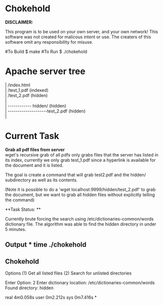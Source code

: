 # Chokehold

**DISCLAIMER:**

This program is to be used on your own server, and your own network! 
This software was not created for malicous intent or use. 
The creaters of this software omit any responsibility for misuse.

#To Build
$ make
#To Run
$ ./chokehold

# Apache server tree

| /index.html  
| /test_1.pdf (indexed)  
| /test_2.pdf (hidden)  
|  
| ------------ hidden/ (hidden)  
| --------------------test_2.pdf (hidden)  
|  


# Current Task  
**Grab all pdf files from server**  
wget's recursive grab of all pdfs only grabs files that the server has listed in its index, currently we only grab test_1.pdf since a hyperlink is available for the document and it is listed.

The goal is create a command that will grab test2.pdf and the hidden/ subdirectory as well as its contents.

(Note it is possible to do a 'wget localhost:9999/hidden/test_2.pdf' to grab the document, but we want to grab all hidden files without explicitly telling the command)

**Task Status: ** 

Currently brute forcing the search using /etc/dictionaries-common/words dictionary file.
The algorithm was able to find the hidden directory in under 5 minutes.

**Output**
*
time ./chokehold
------------------------------
Chokehold
------------------------------
Options
(1) Get all listed files
(2) Search for unlisted directories

Enter Option: 2
Enter dictionary location: /etc/dictionaries-common/words
Found directory: hidden

real	4m0.058s
user	0m2.212s
sys	0m7.416s
*

